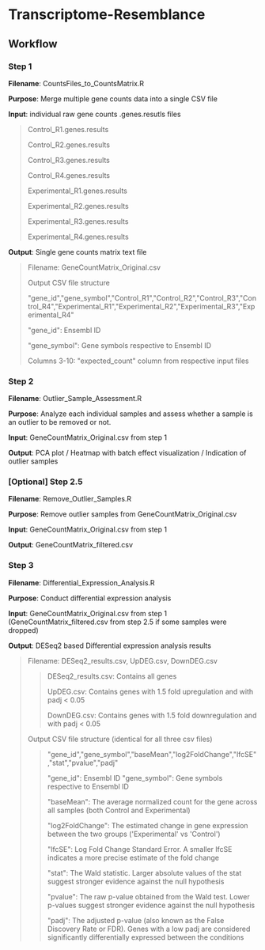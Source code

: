 # Transcriptome-Resemblance

## **Workflow**
### **Step 1**

**Filename**: CountsFiles_to_CountsMatrix.R

**Purpose**: Merge multiple gene counts data into a single CSV file

**Input**: individual raw gene counts .genes.resutls files
>Control_R1.genes.results
>
>Control_R2.genes.results
>
>Control_R3.genes.results
>
>Control_R4.genes.results
>
>Experimental_R1.genes.results
>
>Experimental_R2.genes.results
>
>Experimental_R3.genes.results
>
>Experimental_R4.genes.results

**Output**: Single gene counts matrix text file
> Filename: GeneCountMatrix_Original.csv
>
> Output CSV file structure
> 
> "gene_id","gene_symbol","Control_R1","Control_R2","Control_R3","Control_R4","Experimental_R1","Experimental_R2","Experimental_R3","Experimental_R4"
> 
> "gene_id": Ensembl ID
>
> "gene_symbol": Gene symbols respective to Ensembl ID
>
> Columns 3-10: "expected_count" column from respective input files

### **Step 2**

**Filename**: Outlier_Sample_Assessment.R

**Purpose**: Analyze each individual samples and assess whether a sample is an outlier to be removed or not.

**Input**: GeneCountMatrix_Original.csv from step 1

**Output**: PCA plot / Heatmap with batch effect visualization / Indication of outlier samples

### **[Optional] Step 2.5**

**Filename**: Remove_Outlier_Samples.R

**Purpose**: Remove outlier samples from GeneCountMatrix_Original.csv

**Input**: GeneCountMatrix_Original.csv from step 1

**Output**: GeneCountMatrix_filtered.csv

### **Step 3**

**Filename**: Differential_Expression_Analysis.R

**Purpose**: Conduct differential expression analysis

**Input**: GeneCountMatrix_Original.csv from step 1 (GeneCountMatrix_filtered.csv from step 2.5 if some samples were dropped)

**Output**: DESeq2 based Differential expression analysis results
> Filename: DESeq2_results.csv, UpDEG.csv, DownDEG.csv
> 
>> DESeq2_results.csv: Contains all genes
>> 
>> UpDEG.csv: Contains genes with 1.5 fold upregulation and with padj < 0.05
>> 
>> DownDEG.csv: Contains genes with 1.5 fold downregulation and with padj < 0.05
>> 
> Output CSV file structure (identical for all three csv files)
>> 
>>"gene_id","gene_symbol","baseMean","log2FoldChange","lfcSE","stat","pvalue","padj"
>>
>> "gene_id": Ensembl ID
>> "gene_symbol": Gene symbols respective to Ensembl ID
>>
>> "baseMean": The average normalized count for the gene across all samples (both Control and Experimental)
>>
>> "log2FoldChange": The estimated change in gene expression between the two groups ('Experimental' vs 'Control')
>>
>> "lfcSE": Log Fold Change Standard Error. A smaller lfcSE indicates a more precise estimate of the fold change
>>
>> "stat": The Wald statistic. Larger absolute values of the stat suggest stronger evidence against the null hypothesis
>>
>> "pvalue": The raw p-value obtained from the Wald test. Lower p-values suggest stronger evidence against the null hypothesis
>>
>> "padj": The adjusted p-value (also known as the False Discovery Rate or FDR). Genes with a low padj are considered significantly differentially expressed between the conditions

